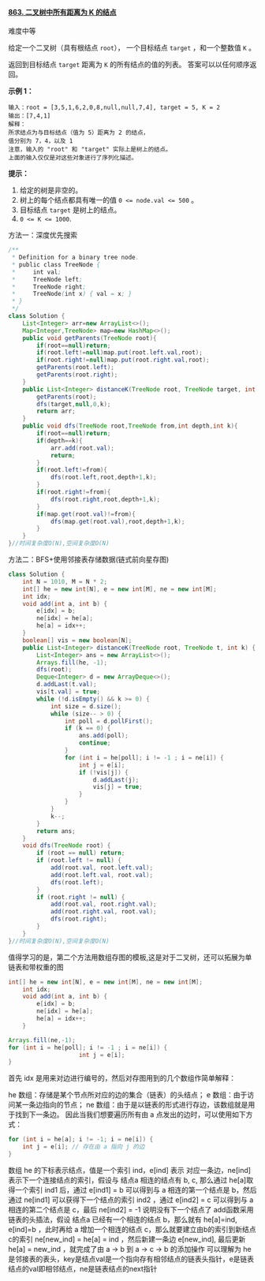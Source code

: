 #### [863. 二叉树中所有距离为 K 的结点](https://leetcode-cn.com/problems/all-nodes-distance-k-in-binary-tree/)

难度中等

给定一个二叉树（具有根结点 `root`）， 一个目标结点 `target` ，和一个整数值 `K` 。

返回到目标结点 `target` 距离为 `K` 的所有结点的值的列表。 答案可以以任何顺序返回。

**示例 1：**

```
输入：root = [3,5,1,6,2,0,8,null,null,7,4], target = 5, K = 2
输出：[7,4,1]
解释：
所求结点为与目标结点（值为 5）距离为 2 的结点，
值分别为 7，4，以及 1
注意，输入的 "root" 和 "target" 实际上是树上的结点。
上面的输入仅仅是对这些对象进行了序列化描述。
```

**提示：**

1. 给定的树是非空的。
2. 树上的每个结点都具有唯一的值 `0 <= node.val <= 500` 。
3. 目标结点 `target` 是树上的结点。
4. `0 <= K <= 1000`.

方法一：深度优先搜索

```java
/**
 * Definition for a binary tree node.
 * public class TreeNode {
 *     int val;
 *     TreeNode left;
 *     TreeNode right;
 *     TreeNode(int x) { val = x; }
 * }
 */
class Solution {
    List<Integer> arr=new ArrayList<>();
    Map<Integer,TreeNode> map=new HashMap<>();
    public void getParents(TreeNode root){
        if(root==null)return;
        if(root.left!=null)map.put(root.left.val,root);
        if(root.right!=null)map.put(root.right.val,root);
        getParents(root.left);
        getParents(root.right);
    }
    public List<Integer> distanceK(TreeNode root, TreeNode target, int k) {
        getParents(root);
        dfs(target,null,0,k);
        return arr;
    }
    public void dfs(TreeNode root,TreeNode from,int depth,int k){
        if(root==null)return;
        if(depth==k){
            arr.add(root.val);
            return;
        }
        if(root.left!=from){
            dfs(root.left,root,depth+1,k);
        }
        if(root.right!=from){
            dfs(root.right,root,depth+1,k);
        }
        if(map.get(root.val)!=from){
            dfs(map.get(root.val),root,depth+1,k);
        }
    }
}//时间复杂度O(N),空间复杂度O(N)
```

方法二：BFS+使用邻接表存储数据(链式前向星存图)

```java
class Solution {
    int N = 1010, M = N * 2;
    int[] he = new int[N], e = new int[M], ne = new int[M];
    int idx;
    void add(int a, int b) {
        e[idx] = b;
        ne[idx] = he[a];
        he[a] = idx++;
    }
    boolean[] vis = new boolean[N];
    public List<Integer> distanceK(TreeNode root, TreeNode t, int k) {
        List<Integer> ans = new ArrayList<>();
        Arrays.fill(he, -1);
        dfs(root);
        Deque<Integer> d = new ArrayDeque<>();
        d.addLast(t.val);
        vis[t.val] = true;
        while (!d.isEmpty() && k >= 0) {
            int size = d.size();
            while (size-- > 0) {
                int poll = d.pollFirst();
                if (k == 0) {
                    ans.add(poll);
                    continue;
                }
                for (int i = he[poll]; i != -1 ; i = ne[i]) {
                    int j = e[i];
                    if (!vis[j]) {
                        d.addLast(j);
                        vis[j] = true;
                    }
                }
            }
            k--;
        }
        return ans;
    }
    void dfs(TreeNode root) {
        if (root == null) return;
        if (root.left != null) {
            add(root.val, root.left.val);
            add(root.left.val, root.val);
            dfs(root.left);
        }
        if (root.right != null) {
            add(root.val, root.right.val);
            add(root.right.val, root.val);
            dfs(root.right);
        }
    }
}//时间复杂度O(N),空间复杂度O(N)
```

值得学习的是，第二个方法用数组存图的模板,这是对于二叉树，还可以拓展为单链表和带权重的图

```java
int[] he = new int[N], e = new int[M], ne = new int[M];
    int idx;
    void add(int a, int b) {
        e[idx] = b;
        ne[idx] = he[a];
        he[a] = idx++;
    }

Arrays.fill(ne,-1);
for (int i = he[poll]; i != -1 ; i = ne[i]) {
                    int j = e[i];
}
```

首先 idx 是用来对边进行编号的，然后对存图用到的几个数组作简单解释：

he 数组：存储是某个节点所对应的边的集合（链表）的头结点；
e 数组：由于访问某一条边指向的节点；
ne 数组：由于是以链表的形式进行存边，该数组就是用于找到下一条边。
因此当我们想要遍历所有由 a 点发出的边时，可以使用如下方式：

```Java
for (int i = he[a]; i != -1; i = ne[i]) {
    int j = e[i]; // 存在由 a 指向 j 的边
}
```

数组 he 的下标表示结点，值是一个索引 ind，e[ind] 表示 对应一条边，ne[ind] 表示下一个连接结点的索引，假设与 结点a 相连的结点有 b, c, 那么通过 he[a]取得一个索引 ind1 后，通过 e[ind1] = b 可以得到与 a 相连的第一个结点是 b，然后通过 ne[ind1] 可以获得下一个结点的索引 ind2 ，通过 e[ind2] = c 可以得到与 a 相连的第二个结点是 c，最后 ne[ind2] = -1 说明没有下一个结点了
add函数采用链表的头插法，假设 结点a 已经有一个相连的结点 b，那么就有 he[a]=ind, e[ind]=b ，此时再给 a 增加一个相连的结点 c，那么就要建立由b的索引到新结点c的索引 ne[new_ind] = he[a] = ind ，然后新建一条边 e[new_ind], 最后更新 he[a] = new_ind ，就完成了由 a -> b 到 a -> c -> b 的添加操作
可以理解为 he 是邻接表的表头，key是结点val是一个指向存有相邻结点的链表头指针，e是链表结点的val即相邻结点，ne是链表结点的next指针

